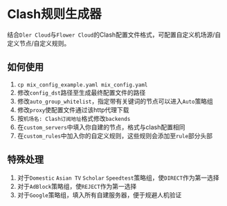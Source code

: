 # Clash规则生成器

结合`Dler Cloud`与`Flower Cloud`的Clash配置文件格式，可配置自定义机场源/自定义节点/自定义规则。

## 如何使用

1. `cp mix_config_example.yaml mix_config.yaml`
2. 修改`config_dst`路径至生成最终配置文件的路径
2. 修改`auto_group_whitelist`，指定带有关键词的节点可以进入`Auto`策略组
3. 修改`proxy`使配置文件通过该http代理下载
4. 按`机场名: Clash订阅地址`格式修改`backends`
5. 在`custom_servers`中填入你自建的节点，格式与clash配置相同
6. 在`custom_rules`中加入你的自定义规则，这些规则会添加至`rule`部分头部

## 特殊处理

1. 对于`Domestic` `Asian TV` `Scholar` `Speedtest`策略组，使`DIRECT`作为第一选择
2. 对于`AdBlock`策略组，使`REJECT`作为第一选择
3. 对于`Google`策略组，填入所有自建服务器，便于规避人机验证
